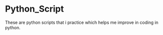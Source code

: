 # Python_Script
These are python scripts that i practice which helps me improve in coding in python.
